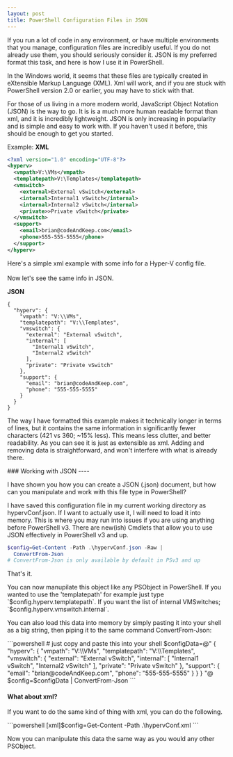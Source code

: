 ```yaml
---
layout: post
title: PowerShell Configuration Files in JSON 
---
```

<p>
  If you run a lot of code in any environment, or have multiple environments that you manage,
  configuration files are incredibly useful. 
  If you do not already use them, you should seriously consider it.
  JSON is my preferred format this task, and here is how I use it in PowerShell. 
</p>
<p>
  In the Windows world, it seems that these files are typically created in 
  eXtensible Markup Language (XML).  
  Xml will work, and if you are stuck with PowerShell version 2.0 or earlier, 
  you may have to stick with that.
</p>

<p>
  For those of us living in a more modern world, 
  JavaScript Object Notation (JSON) is the way to go.  
  It is is a much more human readable format than xml, 
  and it is incredibly lightweight. 
  JSON is only increasing in popularity and is simple and easy to work with.
  If you haven't used it before, this should be enough to get you started.
</p>

Example:
**XML**
```xml
<?xml version="1.0" encoding="UTF-8"?>
<hyperv>
  <vmpath>V:\VMs</vmpath>
  <templatepath>V:\Templates</templatepath>
  <vmswitch> 
    <external>External vSwitch</external>
    <internal>Internal1 vSwitch</internal>
    <internal>Internal2 vSwitch</internal>
    <private>>Private vSwitch</private>
  </vmswitch>
  <support>
    <email>brian@codeAndKeep.com</email>
    <phone>555-555-5555</phone>
  </support>
</hyperv>
```
Here's a simple xml example with some info for a Hyper-V config file.  
<br>
Now let's see the same info in JSON.

**JSON**
```
{
  "hyperv": {
    "vmpath": "V:\\VMs",
    "templatepath": "V:\\Templates",
    "vmswitch": {
      "external": "External vSwitch",
      "internal": [
        "Internal1 vSwitch",
        "Internal2 vSwitch"
      ],
      "private": "Private vSwitch"
    },
    "support": {
      "email": "brian@codeAndKeep.com",
      "phone": "555-555-5555"
    }
  }
}
```
<p>
  The way I have formatted this example makes it technically longer in terms of lines, 
  but it contains the same information in significantly fewer characters (421 vs 360; ~15% less).  
  This means less clutter, and better readability.
  As you can see it is just as extensible as xml.
  Adding and removing data is straightforward, and won't interfere with what is already there.
</p>
### Working with JSON
----
<p>
  I have shown you how you can create a JSON (.json) document, 
  but how can you manipulate and work with this file type in PowerShell?
</p>  
<p>
  I have saved this configuration file in my current working directory as hypervConf.json.
  If I want to actually use it, I will need to load it into memory.
  This is where you may run into issues if you are using anything before PowerShell v3.
  There are new(ish) Cmdlets that allow you to use JSON effectively in PowerShell v3 and up.
</p>

```powershell
$config=Get-Content -Path .\hypervConf.json -Raw |
  ConvertFrom-Json
# ConvertFrom-Json is only available by default in PSv3 and up 
```
That's it.  
<p>
  You can now manupilate this object like any PSObject in PowerShell.
  If you wanted to use the 'templatepath' for example just type `$config.hyperv.templatepath`.
  If you want the list of internal VMSwitches; `$config.hyperv.vmswitch.internal`.
</p>

<p>
  You can also load this data into memory by simply pasting it into your shell as a big string,
  then piping it to the same command ConvertFrom-Json:
</p>
```powershell
# just copy and paste this into your shell
$configData=@"
{
  "hyperv": {
    "vmpath": "V:\\VMs",
    "templatepath": "V:\\Templates",
    "vmswitch": {
      "external": "External vSwitch",
      "internal": [
        "Internal1 vSwitch",
        "Internal2 vSwitch"
      ],
      "private": "Private vSwitch"
    },
    "support": {
      "email": "brian@codeAndKeep.com",
      "phone": "555-555-5555"
    }
  }
}
"@
$config=$configData | ConvertFrom-Json
```

#### What about xml?
<p>
  If you want to do the same kind of thing with xml, you can do the following.
</p>
```powershell
[xml]$config=Get-Content -Path .\hypervConf.xml
```
<p>
  Now you can manipulate this data the same way as you would any other PSObject.
</p>
